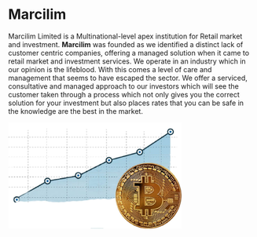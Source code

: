 # Marcilim
 Marcilim Limited is a Multinational-level apex institution for Retail market and investment.
<b>Marcilim</b> was founded as we identified a distinct lack of customer centric companies, offering a managed solution when it came to retail market and investment services. We operate in an industry which in our opinion is the lifeblood. With this comes a level of care and management that seems to have escaped the sector. We offer a serviced, consultative and managed approach to our investors which will see the customer taken through a process which not only gives you the correct solution for your investment but also places rates that you can be safe in the knowledge are the best in the market.

<img src="assets/img/index.jpg" width="70%">
